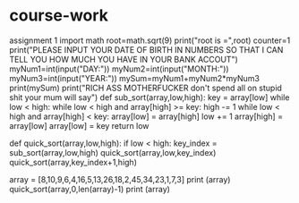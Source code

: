 # course-work
assignment 1 
import math
root=math.sqrt(9)
print("root is =",root)
counter=1
print("PLEASE INPUT YOUR DATE OF BIRTH IN NUMBERS SO THAT I CAN TELL YOU HOW MUCH YOU HAVE IN YOUR BANK ACCOUT")
myNum1=int(input("DAY:")) 
myNum2=int(input("MONTH:"))
myNum3=int(input("YEAR:"))
mySum=myNum1+myNum2*myNum3
print(mySum)
print("RICH ASS MOTHERFUCKER don't spend all on stupid shit your mum will say")
def sub_sort(array,low,high):
    key = array[low]
    while low < high:
        while low < high and array[high] >= key:
            high -= 1
        while low < high and array[high] < key:
            array[low] = array[high]
            low += 1
            array[high] = array[low]
    array[low] = key
    return low

def quick_sort(array,low,high):
    if low < high:
        key_index = sub_sort(array,low,high)
        quick_sort(array,low,key_index)
        quick_sort(array,key_index+1,high)


array = [8,10,9,6,4,16,5,13,26,18,2,45,34,23,1,7,3]
print (array)
quick_sort(array,0,len(array)-1)
print (array)
